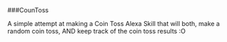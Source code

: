 ###CounToss

A simple attempt at making a Coin Toss Alexa Skill that will both, make a random coin toss, AND keep track of the coin toss results :O
